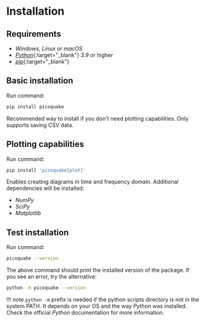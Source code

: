 # Installation

## Requirements

- *Windows*, *Linux* or *macOS*
- [*Python*](https://www.python.org/downloads/){:target="_blank"} *3.9* or higher
- [*pip*](https://pip.pypa.io/en/stable/installation/){:target="_blank"}

## Basic installation

Run command:

```bash
pip install picoquake
```

Recommended way to install if you don't need plotting capabilities. Only supports saving CSV data.

## Plotting capabilities

Run command:

```bash
pip install 'picoquake[plot]'
```

Enables creating diagrams in time and frequency domain. Additional dependencies will be installed:

- *NumPy*
- *SciPy*
- *Matplotlib*

## Test installation

Run command:

```bash
picoquake --version
```

The above command should print the installed version of the package.
If you see an error, try the alternative:

```bash
python -m picoquake --version
```

!!! note
    `python -m` prefix is needed if the python scripts directory is not in the system PATH. It depends on your OS and the way *Python* was installed. Check the official *Python* documentation for more information.
